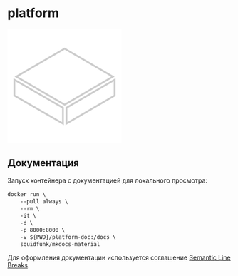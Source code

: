 # platform

![platform](platform-hack/asset/platform-icon-256.png)

## Документация

Запуск контейнера с документацией для локального просмотра:

```shell
docker run \
    --pull always \
    --rm \
    -it \
    -d \
    -p 8000:8000 \
    -v ${PWD}/platform-doc:/docs \
    squidfunk/mkdocs-material
```

Для оформления документации используется
соглашение [Semantic Line Breaks](https://sembr.org/).
